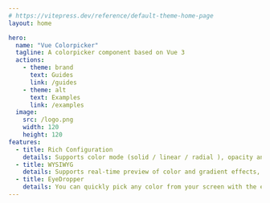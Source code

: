 ```yaml
---
# https://vitepress.dev/reference/default-theme-home-page
layout: home

hero:
  name: "Vue Colorpicker"
  tagline: A colorpicker component based on Vue 3
  actions:
    - theme: brand
      text: Guides
      link: /guides
    - theme: alt
      text: Examples
      link: /examples
  image:
    src: /logo.png
    width: 120
    height: 120
features:
  - title: Rich Configuration
    details: Supports color mode (solid / linear / radial ), opacity and grandient control adjustment
  - title: WYSIWYG
    details: Supports real-time preview of color and gradient effects, what you see is what you get.
  - title: EyeDropper
    details: You can quickly pick any color from your screen with the eyedropper. （supports Google Chrome version 95 and above）
---
```


<style>
:root {
  --vp-home-hero-name-color: transparent;
  --vp-home-hero-name-background: -webkit-linear-gradient(120deg, #bd34fe 30%, #41d1ff);
}
</style>
